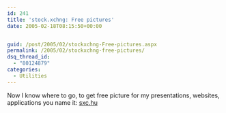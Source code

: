 ```yaml
---
id: 241
title: 'stock.xchng: Free pictures'
date: 2005-02-18T08:15:50+00:00


guid: /post/2005/02/stockxchng-Free-pictures.aspx
permalink: /2005/02/stockxchng-free-pictures/
dsq_thread_id:
  - "80124879"
categories:
  - Utilities
---
```

<P>Now I know where to go, to get free picture for my presentations, websites, applications you name it: <A href="http://sxc.hu/">sxc.hu</A></P>